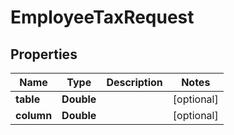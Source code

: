 

# EmployeeTaxRequest


## Properties

| Name | Type | Description | Notes |
|------------ | ------------- | ------------- | -------------|
|**table** | **Double** |  |  [optional] |
|**column** | **Double** |  |  [optional] |



